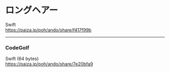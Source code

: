 ロングヘアー
============
  
  
Swift  
https://paiza.jp/poh/ando/share/f417f99b  


------
### CodeGolf
  
  
Swift (64 bytes)  
https://paiza.jp/poh/ando/share/7e20bfa9  
